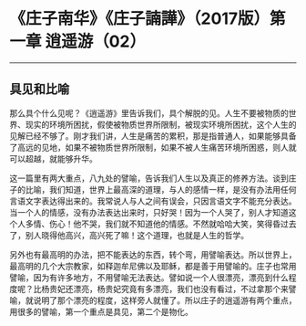 # 《庄子南华》《庄子諵譁》（2017版）第一章 逍遥游（02）

------

## 具见和比喻

那么具个什么见呢？《逍遥游》里告诉我们，具个解脱的见。人生不要被物质的世界、现实的环境所困扰，假使被物质世界所限制，被现实环境所困扰，这个人生的见解已经不够了。刚才我们讲，人生是痛苦的累积，那是指普通人，如果能够具备了高远的见地，如果不被物质世界所限制，如果不被人生痛苦环境所困惑，则人就可以超越，就能够升华。

这一篇里有两大重点，八九处的譬喻，告诉我们人生以及真正的修养方法。谈到庄子的比喻，我们知道，世界上最高深的道理，与人的感情一样，是没有办法用任何言语文字表达得出来的。我常说人与人之间有误会，只因言语文字不能充分表达。当一个人的情感，没有办法表达出来时，只好哭！因为一个人哭了，别人才知道这个人多情、伤心！他不哭，我们就不知道他的情感。不然就哈哈大笑，笑得昏过去了，别人晓得他高兴，高兴死了嘛！这个道理，也就是人生的哲学。

另外也有最高明的办法，把不能表达的东西，转个弯，用譬喻表达。所以世界上，最高明的几个大宗教家，如释迦牟尼佛以及耶稣，都是善于用譬喻的。庄子也常用譬喻，因为有许多地方，不用譬喻无法表达。譬如说一个人很漂亮，漂亮到什么程度呢？比杨贵妃还漂亮，杨贵妃究竟有多漂亮，我们也没有看过，不过拿那个来譬喻，就说明了那个漂亮的程度，这样旁人就懂了。所以庄子的逍遥游有两个重点，用很多的譬喻，第一个重点是具见，第二个是物化。